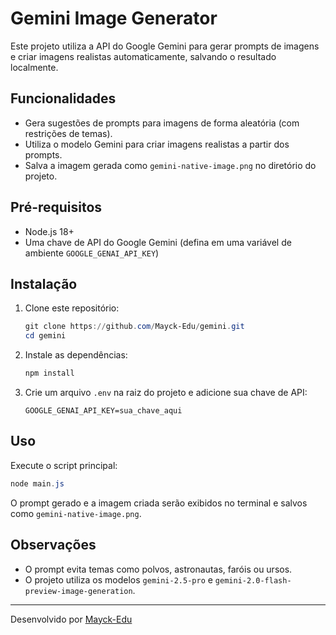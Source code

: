 # Gemini Image Generator

Este projeto utiliza a API do Google Gemini para gerar prompts de imagens e criar imagens realistas automaticamente, salvando o resultado localmente.

## Funcionalidades

- Gera sugestões de prompts para imagens de forma aleatória (com restrições de temas).
- Utiliza o modelo Gemini para criar imagens realistas a partir dos prompts.
- Salva a imagem gerada como `gemini-native-image.png` no diretório do projeto.

## Pré-requisitos

- Node.js 18+
- Uma chave de API do Google Gemini (defina em uma variável de ambiente `GOOGLE_GENAI_API_KEY`)

## Instalação

1. Clone este repositório:
   ```powershell
   git clone https://github.com/Mayck-Edu/gemini.git
   cd gemini
   ```

2. Instale as dependências:
   ```powershell
   npm install
   ```

3. Crie um arquivo `.env` na raiz do projeto e adicione sua chave de API:
   ```
   GOOGLE_GENAI_API_KEY=sua_chave_aqui
   ```

## Uso

Execute o script principal:
```powershell
node main.js
```

O prompt gerado e a imagem criada serão exibidos no terminal e salvos como `gemini-native-image.png`.

## Observações

- O prompt evita temas como polvos, astronautas, faróis ou ursos.
- O projeto utiliza os modelos `gemini-2.5-pro` e `gemini-2.0-flash-preview-image-generation`.

---

Desenvolvido por [Mayck-Edu](https://github.com/Mayck-Edu)
